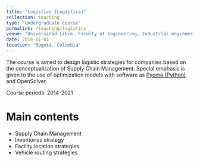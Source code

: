 ```yaml
---
title: "Logistics (Logística)"
collection: teaching
type: "Undergraduate course"
permalink: /teaching/logistics
venue: "Universidad Libre, Faculty of Engineering, Industrial engineering"
date: 2014-01-01
location: "Bogotá, Colombia"
---
```


The course is aimed to design logistic strategies for companies based on the conceptualization of Supply Chain Management. Special emphasis is given to the use of optimization models with software as [Pyomo (Python)](http://www.pyomo.org/) and OpenSolver. 

Course periods: 2014-2021

Main contents
==========
* Supply Chain Management
* Inventories strategy
* Facility location strategies
* Vehicle routing strategies

